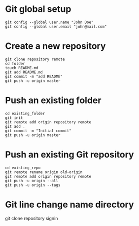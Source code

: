 # Git global setup
```
git config --global user.name "John Doe"
git config --global user.email "john@mail.com" 
```

# Create a new repository
```
git clone repository remote
cd folder
touch README.md
git add README.md
git commit -m "add README"
git push -u origin master
```

# Push an existing folder
```
cd existing_folder
git init
git remote add origin repository remote
git add .
git commit -m "Initial commit"
git push -u origin master 
```

# Push an existing Git repository
```
cd existing_repo
git remote rename origin old-origin
git remote add origin repository remote
git push -u origin --all
git push -u origin --tags 
```

# Git line change name directory
git clone repository signin